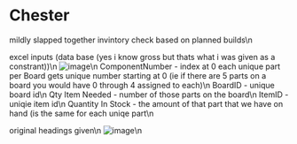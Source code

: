 # Chester
mildly slapped together invintory check based on planned builds\n

excel inputs (data base (yes i know gross but thats what i was given as a constrant))\n
![image](https://user-images.githubusercontent.com/60269765/133912981-eff21f76-7815-4aac-b3d3-507e9da446ab.png)\n
ComponentNumber - index at 0 each unique part per Board gets unique number starting at 0 (ie if there are 5 parts on a board you would have 0 through 4 assigned to each)\n
BoardID - unique board id\n
Qty Item Needed - number of those parts on the board\n
ItemID - uniqie item id\n
Quantity In Stock - the amount of that part that we have on hand (is the same for each uniqe part\n

original headings given\n
![image](https://user-images.githubusercontent.com/60269765/133912912-fc735e26-401c-4967-8fee-4c270877b3e7.png)\n
